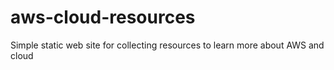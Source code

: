 # aws-cloud-resources
Simple static web site for collecting resources to learn more about AWS and cloud
